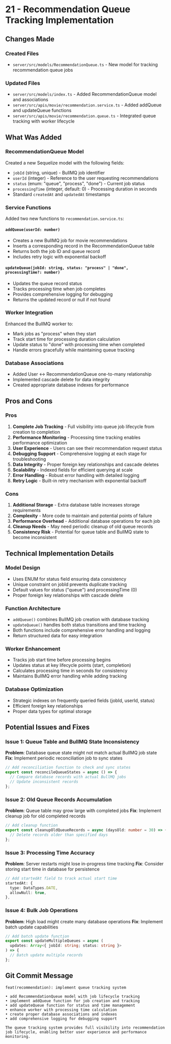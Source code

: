 # 21 - Recommendation Queue Tracking Implementation

## Changes Made

### Created Files

- `server/src/models/RecommendationQueue.ts` - New model for tracking recommendation queue jobs

### Updated Files

- `server/src/models/index.ts` - Added RecommendationQueue model and associations
- `server/src/apis/movie/recommendation.service.ts` - Added addQueue and updateQueue functions
- `server/src/apis/movie/recommendation.queue.ts` - Integrated queue tracking with worker lifecycle

## What Was Added

### RecommendationQueue Model

Created a new Sequelize model with the following fields:

- `jobId` (string, unique) - BullMQ job identifier
- `userId` (integer) - Reference to the user requesting recommendations
- `status` (enum: "queue", "process", "done") - Current job status
- `processingTime` (integer, default: 0) - Processing duration in seconds
- Standard `createdAt` and `updatedAt` timestamps

### Service Functions

Added two new functions to `recommendation.service.ts`:

#### `addQueue(userId: number)`

- Creates a new BullMQ job for movie recommendations
- Inserts a corresponding record in the RecommendationQueue table
- Returns both the job ID and queue record
- Includes retry logic with exponential backoff

#### `updateQueue(jobId: string, status: "process" | "done", processingTime?: number)`

- Updates the queue record status
- Tracks processing time when job completes
- Provides comprehensive logging for debugging
- Returns the updated record or null if not found

### Worker Integration

Enhanced the BullMQ worker to:

- Mark jobs as "process" when they start
- Track start time for processing duration calculation
- Update status to "done" with processing time when completed
- Handle errors gracefully while maintaining queue tracking

### Database Associations

- Added User ↔ RecommendationQueue one-to-many relationship
- Implemented cascade delete for data integrity
- Created appropriate database indexes for performance

## Pros and Cons

### Pros

1. **Complete Job Tracking** - Full visibility into queue job lifecycle from creation to completion
2. **Performance Monitoring** - Processing time tracking enables performance optimization
3. **User Experience** - Users can see their recommendation request status
4. **Debugging Support** - Comprehensive logging at each stage for troubleshooting
5. **Data Integrity** - Proper foreign key relationships and cascade deletes
6. **Scalability** - Indexed fields for efficient querying at scale
7. **Error Handling** - Robust error handling with detailed logging
8. **Retry Logic** - Built-in retry mechanism with exponential backoff

### Cons

1. **Additional Storage** - Extra database table increases storage requirements
2. **Complexity** - More code to maintain and potential points of failure
3. **Performance Overhead** - Additional database operations for each job
4. **Cleanup Needs** - May need periodic cleanup of old queue records
5. **Consistency Risk** - Potential for queue table and BullMQ state to become inconsistent

## Technical Implementation Details

### Model Design

- Uses ENUM for status field ensuring data consistency
- Unique constraint on jobId prevents duplicate tracking
- Default values for status ("queue") and processingTime (0)
- Proper foreign key relationships with cascade delete

### Function Architecture

- `addQueue()` combines BullMQ job creation with database tracking
- `updateQueue()` handles both status transitions and time tracking
- Both functions include comprehensive error handling and logging
- Return structured data for easy integration

### Worker Enhancement

- Tracks job start time before processing begins
- Updates status at key lifecycle points (start, completion)
- Calculates processing time in seconds for consistency
- Maintains BullMQ error handling while adding tracking

### Database Optimization

- Strategic indexes on frequently queried fields (jobId, userId, status)
- Efficient foreign key relationships
- Proper data types for optimal storage

## Potential Issues and Fixes

### Issue 1: Queue Table and BullMQ State Inconsistency

**Problem**: Database queue state might not match actual BullMQ job state
**Fix**: Implement periodic reconciliation job to sync states

```typescript
// Add reconciliation function to check and sync states
export const reconcileQueueStates = async () => {
  // Compare database records with actual BullMQ jobs
  // Update inconsistent records
};
```

### Issue 2: Old Queue Records Accumulation

**Problem**: Queue table may grow large with completed jobs
**Fix**: Implement cleanup job for old completed records

```typescript
// Add cleanup function
export const cleanupOldQueueRecords = async (daysOld: number = 30) => {
  // Delete records older than specified days
};
```

### Issue 3: Processing Time Accuracy

**Problem**: Server restarts might lose in-progress time tracking
**Fix**: Consider storing start time in database for persistence

```typescript
// Add startedAt field to track actual start time
startedAt: {
  type: DataTypes.DATE,
  allowNull: true,
},
```

### Issue 4: Bulk Job Operations

**Problem**: High load might create many database operations
**Fix**: Implement batch update capabilities

```typescript
// Add batch update function
export const updateMultipleQueues = async (
  updates: Array<{ jobId: string; status: string }>
) => {
  // Batch update multiple records
};
```

## Git Commit Message

```
feat(recommendation): implement queue tracking system

• add RecommendationQueue model with job lifecycle tracking
• implement addQueue function for job creation and tracking
• add updateQueue function for status and time management
• enhance worker with processing time calculation
• create proper database associations and indexes
• add comprehensive logging for debugging support

The queue tracking system provides full visibility into recommendation
job lifecycle, enabling better user experience and performance monitoring.
```

